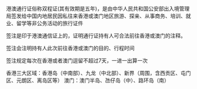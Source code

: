 港澳通行证俗称双程证(其有效期是五年)，是由中华人民共和国公安部出入境管理局签发给中国内地居民因私往来香港或澳门地区旅游、探亲、从事商务、培训、就业、留学等非公务活动的旅行证件

签注是印于港澳通信证上的，证明通行证持有人可合法前往香港或澳门的注释。

签注会注明持有人此次前往香港或澳门的目的、行程时间

签注规定每次在香港或者澳门逗留不超过7天，一进一出算一次


香港三大区域：香港岛（中南部）、九龙（中北部）、新界（周围，含西贡区、屯门区、元朗区、离岛区等）
澳门：澳门半岛、氹仔岛（中）、路环岛（南）